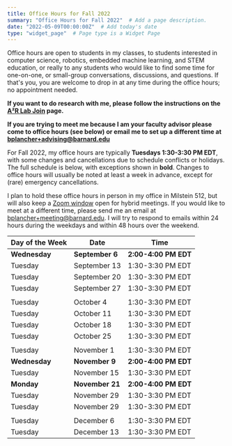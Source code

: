 ```yaml
---
title: Office Hours for Fall 2022
summary: "Office Hours for Fall 2022"  # Add a page description.
date: "2022-05-09T00:00:00Z"  # Add today's date
type: "widget_page"  # Page type is a Widget Page
---
```


Office hours are open to students in my classes, to students interested in computer science, robotics, embedded machine learning, and STEM education, or really to any students who would like to find some time for one-on-one, or small-group conversations, discussions, and questions. If that's you, you are welcome to drop in at any time during the office hours; no appointment needed.

**If you want to do research with me, please follow the instructions on the [A²R Lab Join](https://a2r-lab.org/join) page.**

**If you are trying to meet me because I am your faculty advisor please come to office hours (see below) or email me to set up a different time at [bplancher+advising@barnard.edu](mailto:bplancher+advising@barnard.edu)**

For Fall 2022, my office hours are typically **Tuesdays 1:30-3:30 PM EDT**, with some changes and cancellations due to schedule conflicts or holidays. The full schedule is below, with exceptions shown in **bold**. Changes to office hours will usually be noted at least a week in advance, except for (rare) emergency cancellations.

I plan to hold these office hours in person in my office in Milstein 512, but will also keep a [Zoom window](
https://columbiauniversity.zoom.us/my/bplancher) open for hybrid meetings. If you would like to meet at a different time, please send me an email at [bplancher+meeting@barnard.edu](mailto:bplancher+meeting@barnard.edu). I will try to respond to emails within 24 hours during the weekdays and within 48 hours over the weekend. 

<!-- I also request that any unvaccinated students (even with proper exemptions) meet me via Zoom. -->

| Day of the Week | Date             | Time |
|-----------------|------------------|------|
| **Wednesday**   | **September 6**  | **2:00-4:00 PM EDT** |
| Tuesday         | September 13     | 1:30-3:30 PM EDT     |
| Tuesday         | September 20     | 1:30-3:30 PM EDT     |
| Tuesday         | September 27     | 1:30-3:30 PM EDT     |
|                 |                  |                      |
| Tuesday         | October 4        | 1:30-3:30 PM EDT     |
| Tuesday         | October 11       | 1:30-3:30 PM EDT     |
| Tuesday         | October 18       | 1:30-3:30 PM EDT     |
| Tuesday         | October 25       | 1:30-3:30 PM EDT     |
|                 |                  |                      |
| Tuesday         | November 1       | 1:30-3:30 PM EDT     |
| **Wednesday**   | **November 9**   | **2:00-4:00 PM EDT** |
| Tuesday         | November 15      | 1:30-3:30 PM EDT     |
| **Monday**      | **November 21**  | **2:00-4:00 PM EDT** |
| Tuesday         | November 29      | 1:30-3:30 PM EDT     |
| Tuesday         | November 29      | 1:30-3:30 PM EDT     |
|                 |                  |                      |
| Tuesday         | December 6       | 1:30-3:30 PM EDT     |
| Tuesday         | December 13      | 1:30-3:30 PM EDT     |
